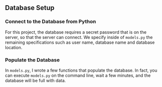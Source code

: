 ## Database Setup

### Connect to the Database from Python

For this project, the database requires a secret password that is on the server,
so that the server can connect. We specify inside of `models.py` the remaining
specifications such as user name, database name and database location.

### Populate the Database

In `models.py`, I wrote a few functions that populate the database. In fact, you
can execute `models.py` on the command line, wait a few minutes, and the
database will be full with data.

